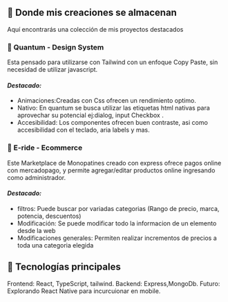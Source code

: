 ## 🧠 Donde mis creaciones se almacenan
Aquí encontrarás una colección de mis proyectos destacados
### 🎨 Quantum - Design System
Esta pensado para utilizarse con Tailwind con un enfoque Copy Paste, sin necesidad de utilizar javascript.
#### _Destacado:_
- Animaciones:Creadas con Css ofrecen un rendimiento optimo.
- Nativo: En quantum se busca utilizar las etiquetas html nativas para aprovechar su potencial ej:dialog, input Checkbox .
- Accesibilidad: Los componentes ofrecen buen contraste, asi como accesibilidad con el teclado, aria labels y mas.

### 🛴 E-ride - Ecommerce
Este Marketplace de Monopatines creado con express ofrece pagos online con mercadopago, y permite agregar/editar productos online ingresando como administrador.
#### _Destacado:_
- filtros: Puede buscar por variadas categorias (Rango de precio, marca, potencia, descuentos)
- Modificación: Se puede modificar todo la informacion de un elemento desde la web
- Modificaciones generales: Permiten realizar incrementos de precios a toda una categoria elegida

## 🚀 Tecnologías principales
Frontend: React, TypeScript, tailwind.
Backend: Express,MongoDb.
Futuro: Explorando React Native para incurcuionar en mobile.
